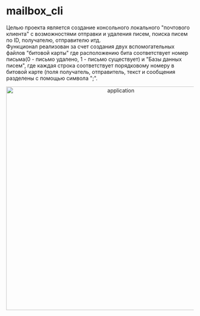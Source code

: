 # mailbox_cli
Целью проекта является создание консольного локального "почтового клиента" с возможностями отправки и удаления писем, поиска писем по ID, получателю, отправителю итд.  
Функционал реализован за счет создания двух вспомогательных файлов "битовой карты" где расположению бита соответствует номер письма(0 - письмо удалено, 1 - письмо существует) и "Базы данных писем", где каждая строка соответствует порядковому номеру в битовой карте (поля получатель, отправитель, текст и сообщения разделены с помощью символа ";".
<p align="center">
  <img src="https://i.imgur.com/0aUbPqS.png" alt="application" width="600" />
